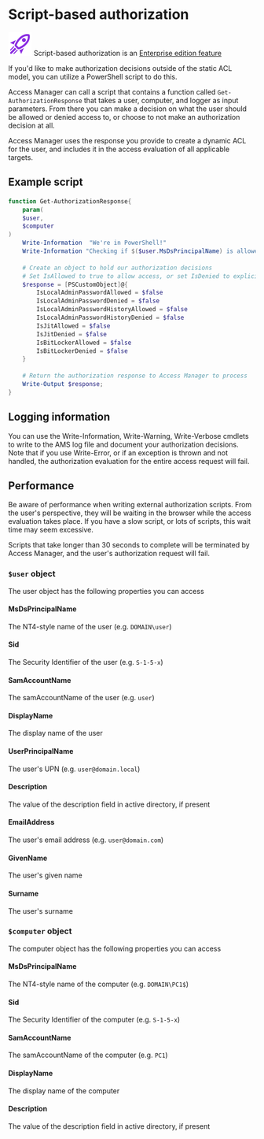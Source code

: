 # Script-based authorization

![](../../images/badge-enterprise-edition-rocket.svg) Script-based authorization is an [Enterprise edition feature](../../access-manager-editions.md)

If you'd like to make authorization decisions outside of the static ACL model, you can utilize a PowerShell script to do this.

Access Manager can call a script that contains a function called `Get-AuthorizationResponse` that takes a user, computer, and logger as input parameters. From there you can make a decision on what the user should be allowed or denied access to, or choose to not make an authorization decision at all.

Access Manager uses the response you provide to create a dynamic ACL for the user, and includes it in the access evaluation of all applicable targets.

## Example script

```PowerShell
function Get-AuthorizationResponse{
	param(
	$user,
	$computer
)
	Write-Information  "We're in PowerShell!"
	Write-Information "Checking if $($user.MsDsPrincipalName) is allowed access to $($computer.MsDsPrincipalName)"

	# Create an object to hold our authorization decisions
	# Set IsAllowed to true to allow access, or set IsDenied to explicitly deny access, or leave both as false if no decision was made. This will allow other rules to be evaluated.
	$response = [PSCustomObject]@{
		IsLocalAdminPasswordAllowed = $false
		IsLocalAdminPasswordDenied = $false
		IsLocalAdminPasswordHistoryAllowed = $false
		IsLocalAdminPasswordHistoryDenied = $false
		IsJitAllowed = $false
		IsJitDenied = $false
		IsBitLockerAllowed = $false
		IsBitLockerDenied = $false
	}

	# Return the authorization response to Access Manager to process
	Write-Output $response;
}
```

## Logging information

You can use the Write-Information, Write-Warning, Write-Verbose cmdlets to write to the AMS log file and document your authorization decisions. Note that if you use Write-Error, or if an exception is thrown and not handled, the authorization evaluation for the entire access request will fail.

## Performance

Be aware of performance when writing external authorization scripts. From the user's perspective, they will be waiting in the browser while the access evaluation takes place. If you have a slow script, or lots of scripts, this wait time may seem excessive.

Scripts that take longer than 30 seconds to complete will be terminated by Access Manager, and the user's authorization request will fail.

### `$user` object

The user object has the following properties you can access

#### MsDsPrincipalName

The NT4-style name of the user (e.g. `DOMAIN\user`)

#### Sid

The Security Identifier of the user (e.g. `S-1-5-x`)

#### SamAccountName

The samAccountName of the user (e.g. `user`)

#### DisplayName

The display name of the user

#### UserPrincipalName

The user's UPN (e.g. `user@domain.local`)

#### Description

The value of the description field in active directory, if present

#### EmailAddress

The user's email address (e.g. `user@domain.com`)

#### GivenName

The user's given name

#### Surname

The user's surname

### `$computer` object

The computer object has the following properties you can access

#### MsDsPrincipalName

The NT4-style name of the computer (e.g. `DOMAIN\PC1$`)

#### Sid

The Security Identifier of the computer (e.g. `S-1-5-x`)

#### SamAccountName

The samAccountName of the computer (e.g. `PC1`)

#### DisplayName

The display name of the computer

#### Description

The value of the description field in active directory, if present
